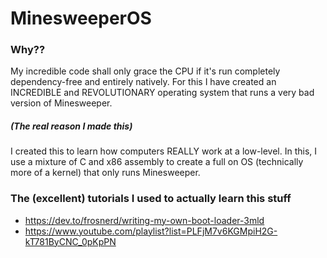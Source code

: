 # MinesweeperOS

### Why??

My incredible code shall only grace the CPU if it's run completely dependency-free and entirely natively. For this I have created an INCREDIBLE and REVOLUTIONARY operating system that runs a very bad version of Minesweeper.

##### (The real reason I made this)
I created this to learn how computers REALLY work at a low-level. In this, I use a mixture of C and x86 assembly to create a full on OS (technically more of a kernel) that only runs Minesweeper. 

### The (excellent) tutorials I used to actually learn this stuff
* https://dev.to/frosnerd/writing-my-own-boot-loader-3mld
* https://www.youtube.com/playlist?list=PLFjM7v6KGMpiH2G-kT781ByCNC_0pKpPN

####

